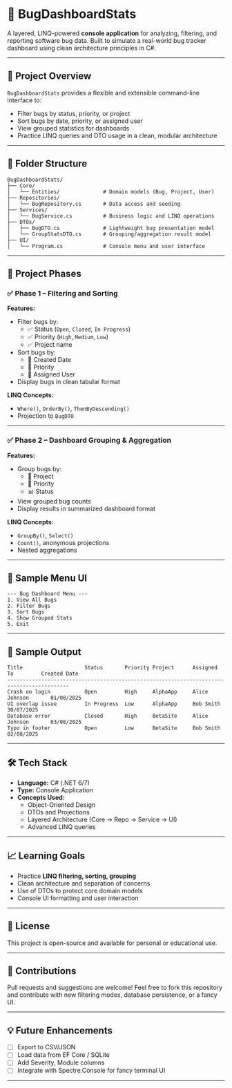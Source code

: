 # 🐞 BugDashboardStats

A layered, LINQ-powered **console application** for analyzing, filtering, and reporting software bug data. Built to simulate a real-world bug tracker dashboard using clean architecture principles in C#.

---

## 📌 Project Overview

`BugDashboardStats` provides a flexible and extensible command-line interface to:

- Filter bugs by status, priority, or project
- Sort bugs by date, priority, or assigned user
- View grouped statistics for dashboards
- Practice LINQ queries and DTO usage in a clean, modular architecture

---

## 📁 Folder Structure

```
BugDashboardStats/
├── Core/
│   └── Entities/              # Domain models (Bug, Project, User)
├── Repositories/
│   └── BugRepository.cs       # Data access and seeding
├── Services/
│   └── BugService.cs          # Business logic and LINQ operations
├── DTOs/
│   ├── BugDTO.cs              # Lightweight bug presentation model
│   └── GroupStatsDTO.cs       # Grouping/aggregation result model
├── UI/
│   └── Program.cs             # Console menu and user interface
```

---

## 🎯 Project Phases

### ✅ Phase 1 – Filtering and Sorting

**Features:**

- Filter bugs by:
  - ✅ Status (`Open`, `Closed`, `In Progress`)
  - ✅ Priority (`High`, `Medium`, `Low`)
  - ✅ Project name
- Sort bugs by:
  - 📅 Created Date
  - 🔼 Priority
  - 👤 Assigned User
- Display bugs in clean tabular format

**LINQ Concepts:**

- `Where()`, `OrderBy()`, `ThenByDescending()`
- Projection to `BugDTO`

---

### ✅ Phase 2 – Dashboard Grouping & Aggregation

**Features:**

- Group bugs by:
  - 🧱 Project
  - 🎯 Priority
  - 📊 Status
- View grouped bug counts
- Display results in summarized dashboard format

**LINQ Concepts:**

- `GroupBy()`, `Select()`
- `Count()`, anonymous projections
- Nested aggregations

---

## 🧪 Sample Menu UI

```text
--- Bug Dashboard Menu ---
1. View All Bugs
2. Filter Bugs
3. Sort Bugs
4. Show Grouped Stats
5. Exit
```

---

## 🧠 Sample Output

```
Title                    Status       Priority Project      Assigned To         Created Date
------------------------------------------------------------------------------------------
Crash on login           Open         High     AlphaApp     Alice Johnson       01/08/2025
UI overlap issue         In Progress  Low      AlphaApp     Bob Smith           30/07/2025
Database error           Closed       High     BetaSite     Alice Johnson       03/08/2025
Typo in footer           Open         Low      BetaSite     Bob Smith           02/08/2025
```

---

## 🛠️ Tech Stack

- **Language:** C# (.NET 6/7)
- **Type:** Console Application
- **Concepts Used:**
  - Object-Oriented Design
  - DTOs and Projections
  - Layered Architecture (Core → Repo → Service → UI)
  - Advanced LINQ queries

---

## 📈 Learning Goals

- Practice **LINQ filtering, sorting, grouping**
- Clean architecture and separation of concerns
- Use of DTOs to protect core domain models
- Console UI formatting and user interaction

---

## 📃 License

This project is open-source and available for personal or educational use.

---

## 🙌 Contributions

Pull requests and suggestions are welcome! Feel free to fork this repository and contribute with new filtering modes, database persistence, or a fancy UI.

---

## 💡 Future Enhancements

- [ ] Export to CSV/JSON
- [ ] Load data from EF Core / SQLite
- [ ] Add Severity, Module columns
- [ ] Integrate with Spectre.Console for fancy terminal UI

---